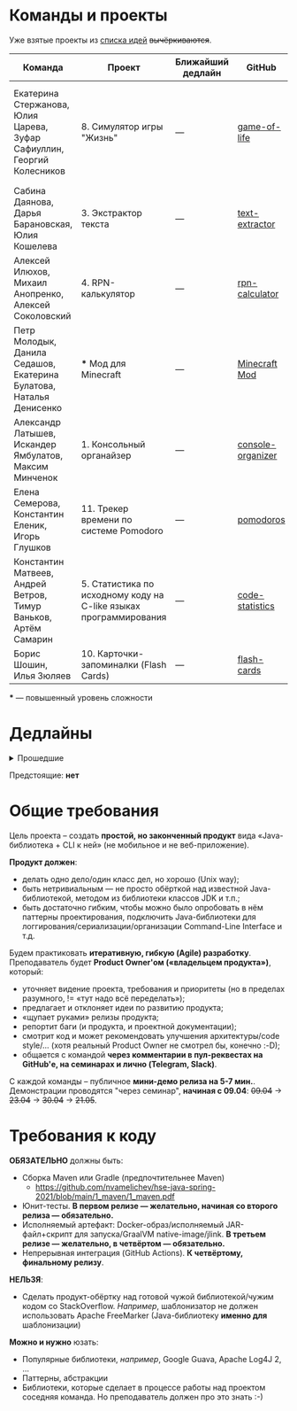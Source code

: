 Команды и проекты
=================

Уже взятые проекты из [списка идей](https://github.com/nvamelichev/hse-java-spring-2021/blob/main/project-ideas.md) ~~вычёркиваются~~.

| Команда | Проект | Ближайший дедлайн | GitHub | Балл за проект |
| ------- | ------ | ----------------- | ------ | -------------- |
| Екатерина Стержанова, <br> Юлия Царева, <br> Зуфар Сафиуллин, <br> Георгий Колесников | 8. Симулятор игры "Жизнь" | &mdash; | [game-of-life](https://github.com/yutsareva/game-of-life) | 0.6 (бонус 0.05 за сборку исполняемого артефакта в CI &minus; штраф 0.05 за пропущенную из-за мискоммуникации демку 21 мая) |
| Сабина Даянова, <br> Дарья Барановская, <br> Юлия Кошелева | 3. Экстрактор текста | &mdash; | [text-extractor](https://github.com/sabinadayanova/text-extractor) | 0.6 (бонус 0.05 за CI &minus; штраф 0.05 за одну пропущенную демку) |
| Алексей Илюхов, <br> Михаил Анопренко, <br> Алексей Соколовский | 4. RPN-калькулятор | &mdash; | [rpn-calculator](https://github.com/livace/rpn-calculator) | 0.7 (бонус 0.05 за два исполняемых артефакта + бонус 0.05 за CI) |
| Петр Молодык, <br> Данила Седашов, <br> Екатерина Булатова, <br> Наталья Денисенко | **\*** Мод для Minecraft | &mdash; | [Minecraft Mod](https://github.com/pmolodyk/MinecraftFabricMod) | 0.7 (командный бонус 0.1 за сложный проект 😊) |
| Александр Латышев, <br> Искандер Ямбулатов, <br> Максим Минченок | 1. Консольный органайзер | &mdash; | [console-organizer](https://github.com/hypersousage/console-organizer) | 0.5 (бонус 0.05 за CI &minus; штраф 0.15 за три пропущенные демки) |
| Елена Семерова, <br> Константин Еленик, <br> Игорь Глушков | 11. Трекер времени по системе Pomodoro | &mdash; | [pomodoros](https://github.com/igoroogle/pomodoros) | 0.65 (бонус 0.05 за CI) |
| Константин Матвеев, <br> Андрей Ветров, <br> Тимур Ваньков, <br> Артём Самарин | 5. Статистика по исходному коду на C-like языках программирования | &mdash; | [code-statistics](https://github.com/vetand/code-statistics) | 0.75 (бонус 0.1 за выдающуюся командную работу + бонус 0.05 за CI) |
| Борис Шошин, <br> Илья Зюляев | 10. Карточки-запоминалки (Flash Cards) | &mdash; | [flash-cards](https://github.com/ilya2204/flash-cards) | 0.6 (бонусов нет) |

**\*** &mdash; повышенный уровень сложности

Дедлайны
=================
<details><summary>Прошедшие</summary>

- **Тема проекта:** soft deadline 24.02, hard deadline 03.03.
  - Идеи проектов: https://github.com/nvamelichev/hse-java-spring-2021/blob/main/project-ideas.md.
  - Можно взять свою тему (по согласованию с преподавателем)
  - **Сменить тему** можно до 03.03 включительно, если в команде большинство участников «за».
- **Проектная документация (Product Vision, User Stories):** soft deadline 26.02, hard deadline 05.03.
  - FAQ, как её писать: https://github.com/nvamelichev/hse-java-spring-2021/blob/main/requirements-faq.md
  - Product Vision:
    - https://leadstartup.ru/db/product-vision (Agile)
    - https://intuit.ru/studies/courses/2188/174/lecture/4724?page=2 (более формальный подход из методологий RUP и MSF)
  - User Stories:
    - https://ru.wikipedia.org/wiki/Пользовательские_истории (сухая теория)
    - https://pmclub.pro/articles/user-story-pora-primenyat-pravilno (немного практики)
- **К семинару 05.03, все темы проектов и документация должны быть утверждены**.
- **Модель предметной области:** soft deadline 26.03, hard deadline 04.04. Варианты представления модели:
  - CRC-карточки или иная модель системы "с высоты птичьего полёта"
  - Более подробная ОО-модель системы, одно из:
    - [**рекомендуется**] UML-диаграммы (Use Cases, Class, Sequence и/или Statechart) или [ECore](https://www.eclipse.org/ecoretools/overview.html), плюс краткий поясняющий текст, если необходимо.
      - Для работы с UML я рекомендую PlantUML, потому что у него удобный текстовый синтаксис. 
      - Но подойдёт любой редактор (ArgoUML, Violet, dia, MS Visio, ...)
    - Диаграммы произвольного вида ("буйство квадратиков и стрелочек" (c)) + краткий поясняющий текст
    - [не рекомендуется] Код на Java или псевдокод, если кода немного и он хорошо документирован (классы + методы без тел, все с документацией)
- **Первый релиз:** soft deadline 09.04, hard deadline 16.04.
  - Критерий оценки: «Код **локально собирается** в исполняемый JAR-файл с помощью Maven/Gradle. JAR-файл **успешно запускается** `java -jar <jarfile.jar>`. Покрыт **хотя бы один ключевой пользовательский сценарий (User Story)**. Наличие работающих юнит-тестов к первому релизу будет преимуществом»
- **Второй релиз:** soft deadline 23.04, hard deadline 30.04.
  - Критерий оценки: «Реализовано **хотя бы два пользовательских сценария (User Story)**: ключевой и дополнительный. **Появилась обработка ошибок и неожиданных ситуаций** (например, файл не найден). **Есть юнит-тесты для всех основных классов** (кроме классов консольных команд), и тестовое покрытие (line/statement) &mdash; 70% или выше.»
- **Третий релиз:** soft deadline 30.04, hard deadline 21.05.
  - Критерий оценки: «Реализованы **все пользовательские сценарии (User Story)**. Будет преимуществом (но не строго обязательно), если ваш проект **упакован любым из следующих способов**: [Docker-образ](https://github.com/nvamelichev/hse-java-spring-2021/blob/main/8_containers/demo/pom.xml#L60-L180), GraalVM [native-image](https://www.graalvm.org/reference-manual/native-image/), [jlink](https://medium.com/azulsystems/using-jlink-to-build-java-runtimes-for-non-modular-applications-9568c5e70ef4)).»
- **Четвёртый, финальный релиз**: deadline 21.05, hard deadline 28.05. Критерии оценки: 
  - **Исправлены все проблемы**, обнаруженные в предыдущих релизах. 
  - Проект **упакован любым из следующих способов**: [Docker-образ](https://github.com/nvamelichev/hse-java-spring-2021/blob/main/8_containers/demo/pom.xml#L60-L180), GraalVM [native-image](https://www.graalvm.org/reference-manual/native-image/), [jlink](https://medium.com/azulsystems/using-jlink-to-build-java-runtimes-for-non-modular-applications-9568c5e70ef4). 
  - В **системе непрерывной интеграции**, интегрированной с GitHub (Github Actions, Travis CI, ...), успешно настроен **запуск тестов** на каждый коммит в ветке `main` и в пул-реквестах. 
  - [необязательно] Если в CI дополнительно настроена сборка проекта из `main` в исполняемый артефакт (докер-образ, native-image, jlink), **это будет преимуществом**.»
</details>

Предстоящие: **нет**

Общие требования
================
Цель проекта – создать **простой, но законченный продукт** вида «Java-библиотека + CLI к ней» (не мобильное и не веб-приложение).

**Продукт должен**:
  * делать одно дело/один класс дел, но хорошо (Unix way);
  * быть нетривиальным — не просто обёрткой над известной Java-библиотекой, методом из библиотеки классов JDK и т.п.;
  * быть достаточно гибким, чтобы можно было опробовать в нём паттерны проектирования, подключить Java-библиотеки для логгирования/сериализации/организации Command-Line Interface и т.д.

Будем практиковать **итеративную, гибкую (Agile) разработку**. Преподаватель будет **Product Owner'ом («владельцем продукта»)**, который:
* уточняет видение проекта, требования и приоритеты (но в пределах разумного, != «тут надо всё переделать»);
* предлагает и отклоняет идеи по развитию продукта;
* «щупает руками» релизы продукта;
* репортит баги (и продукта, и проектной документации);
* смотрит код и может рекомендовать улучшения архитектуры/code style/... (хотя реальный Product Owner не смотрел бы, конечно :-D);
* общается с командой **через комментарии в пул-реквестах на GitHub'е, на семинарах и лично (Telegram, Slack)**.

С каждой команды – публичное **мини-демо релиза на 5-7 мин.**. Демонстрации проводятся "через семинар", **начиная с 09.04**: ~~09.04~~ -> ~~23.04~~ -> ~~30.04~~ -> ~~21.05~~.

Требования к коду
=================

**ОБЯЗАТЕЛЬНО** должны быть:
  * Сборка Maven или Gradle (предпочтительнее Maven)
    * https://github.com/nvamelichev/hse-java-spring-2021/blob/main/1_maven/1_maven.pdf
  * Юнит-тесты. **В первом релизе &mdash; желательно, начиная со второго релиза &mdash; обязательно.**
  * Исполняемый артефакт: Docker-образ/исполняемый JAR-файл+скрипт для запуска/GraalVM native-image/jlink. **В третьем релизе &mdash; желательно, в четвёртом &mdash; обязательно.**
  * Непрерывная интеграция (GitHub Actions). **К четвёртому, финальному релизу**.

**НЕЛЬЗЯ**:
  * Сделать продукт-обёртку над готовой чужой библиотекой/чужим кодом со StackOverflow. *Например*, шаблонизатор не должен использовать Apache FreeMarker (Java-библиотеку **именно для** шаблонизации)

**Можно и нужно** юзать:
  * Популярные библиотеки, *например*, Google Guava, Apache Log4J 2, &hellip;
  * Паттерны, абстракции
  * Библиотеки, которые сделает в процессе работы над проектом соседняя команда. Но преподаватель должен про это знать :-)
